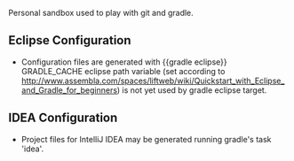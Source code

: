 Personal sandbox used to play with git and gradle.

## Eclipse Configuration

* Configuration files are generated with {{gradle eclipse}}
  GRADLE_CACHE eclipse path variable (set according to   http://www.assembla.com/spaces/liftweb/wiki/Quickstart_with_Eclipse_and_Gradle_for_beginners)
  is not yet used by gradle eclipse target. 

## IDEA Configuration

* Project files for IntelliJ IDEA may be generated running gradle's task 'idea'.

